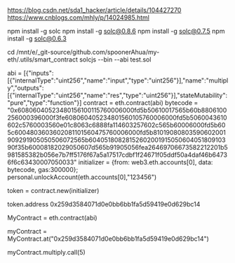 https://blog.csdn.net/sda1_hacker/article/details/104427270
https://www.cnblogs.com/mhly/p/14024985.html

npm install -g solc
npm install -g solc@0.8.6
npm install -g solc@0.7.5
npm install -g solc@0.6.3

cd /mnt/e/_git-source/github.com/spoonerAhua/my-eth/.utils/smart_contract
solcjs --bin --abi test.sol

abi = [{"inputs":[{"internalType":"uint256","name":"input","type":"uint256"}],"name":"multiply","outputs":[{"internalType":"uint256","name":"res","type":"uint256"}],"stateMutability":"pure","type":"function"}]
contract = eth.contract(abi)
bytecode = "0x60806040523480156100115760006000fd5b50610017565b60b8806100256000396000f3fe608060405234801560105760006000fd5b5060043610602c5760003560e01c8063c6888fa114603257602c565b60006000fd5b605c6004803603602081101560475760006000fd5b81019080803590602001909291905050506072565b6040518082815260200191505060405180910390f35b60008182029050607d565b91905056fea26469706673582212201b5981585382b056e7b7ff5176f67a5a17517cdbf1f24671f05ddf50a4daf46b64736f6c63430007050033"
initializer = {from: web3.eth.accounts[0], data: bytecode, gas:300000};
personal.unlockAccount(eth.accounts[0],"123456")

token = contract.new(initializer)

token.address   0x259d3584071d0e0bb6bb1fa5d59419e0d629bc14


MyContract = eth.contract(abi)

myContract = MyContract.at("0x259d3584071d0e0bb6bb1fa5d59419e0d629bc14")

myContract.multiply.call(5)

